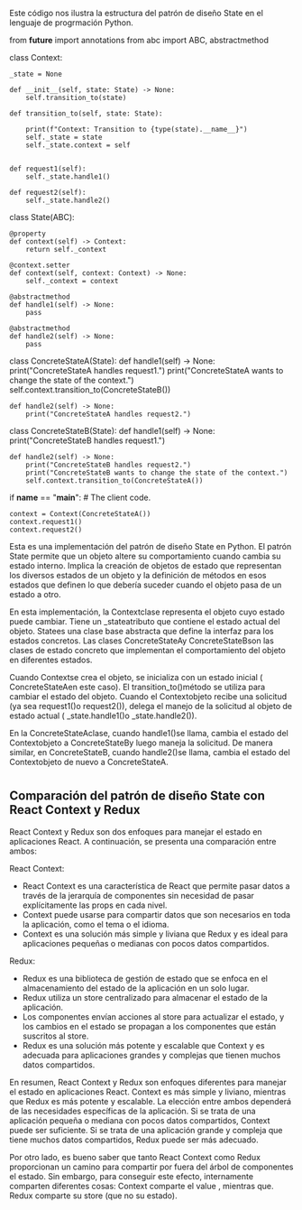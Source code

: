 Este código nos ilustra la estructura del patrón de diseño State en el lenguaje de progrmación Python.

from __future__ import annotations
from abc import ABC, abstractmethod


class Context:

    _state = None

    def __init__(self, state: State) -> None:
        self.transition_to(state)

    def transition_to(self, state: State):

        print(f"Context: Transition to {type(state).__name__}")
        self._state = state
        self._state.context = self


    def request1(self):
        self._state.handle1()

    def request2(self):
        self._state.handle2()


class State(ABC):
  
    @property
    def context(self) -> Context:
        return self._context

    @context.setter
    def context(self, context: Context) -> None:
        self._context = context

    @abstractmethod
    def handle1(self) -> None:
        pass

    @abstractmethod
    def handle2(self) -> None:
        pass

class ConcreteStateA(State):
    def handle1(self) -> None:
        print("ConcreteStateA handles request1.")
        print("ConcreteStateA wants to change the state of the context.")
        self.context.transition_to(ConcreteStateB())

    def handle2(self) -> None:
        print("ConcreteStateA handles request2.")


class ConcreteStateB(State):
    def handle1(self) -> None:
        print("ConcreteStateB handles request1.")

    def handle2(self) -> None:
        print("ConcreteStateB handles request2.")
        print("ConcreteStateB wants to change the state of the context.")
        self.context.transition_to(ConcreteStateA())


if __name__ == "__main__":
    # The client code.

    context = Context(ConcreteStateA())
    context.request1()
    context.request2()

    
    
Esta es una implementación del patrón de diseño State en Python. El patrón State permite que un objeto altere su comportamiento cuando cambia su estado interno. Implica la creación de objetos de estado que representan los diversos estados de un objeto y la definición de métodos en esos estados que definen lo que debería suceder cuando el objeto pasa de un estado a otro.

En esta implementación, la Contextclase representa el objeto cuyo estado puede cambiar. Tiene un _stateatributo que contiene el estado actual del objeto. Statees una clase base abstracta que define la interfaz para los estados concretos. Las clases ConcreteStateAy ConcreteStateBson las clases de estado concreto que implementan el comportamiento del objeto en diferentes estados.

Cuando Contextse crea el objeto, se inicializa con un estado inicial ( ConcreteStateAen este caso). El transition_to()método se utiliza para cambiar el estado del objeto. Cuando el Contextobjeto recibe una solicitud (ya sea request1()o request2()), delega el manejo de la solicitud al objeto de estado actual ( _state.handle1()o _state.handle2()).

En la ConcreteStateAclase, cuando handle1()se llama, cambia el estado del Contextobjeto a ConcreteStateBy luego maneja la solicitud. De manera similar, en ConcreteStateB, cuando handle2()se llama, cambia el estado del Contextobjeto de nuevo a ConcreteStateA.

#

## Comparación del patrón de diseño State con React Context y Redux

React Context y Redux son dos enfoques para manejar el estado en aplicaciones React. A continuación, se presenta una comparación entre ambos:

React Context:
- React Context es una característica de React que permite pasar datos a través de la jerarquía de componentes sin necesidad de pasar explícitamente las props en cada nivel.
- Context puede usarse para compartir datos que son necesarios en toda la aplicación, como el tema o el idioma.
- Context es una solución más simple y liviana que Redux y es ideal para aplicaciones pequeñas o medianas con pocos datos compartidos.

Redux:
- Redux es una biblioteca de gestión de estado que se enfoca en el almacenamiento del estado de la aplicación en un solo lugar.
- Redux utiliza un store centralizado para almacenar el estado de la aplicación.
- Los componentes envían acciones al store para actualizar el estado, y los cambios en el estado se propagan a los componentes que están suscritos al store.
- Redux es una solución más potente y escalable que Context y es adecuada para aplicaciones grandes y complejas que tienen muchos datos compartidos.

En resumen, React Context y Redux son enfoques diferentes para manejar el estado en aplicaciones React. Context es más simple y liviano, mientras que Redux es más potente y escalable. La elección entre ambos dependerá de las necesidades específicas de la aplicación. Si se trata de una aplicación pequeña o mediana con pocos datos compartidos, Context puede ser suficiente. Si se trata de una aplicación grande y compleja que tiene muchos datos compartidos, Redux puede ser más adecuado.

Por otro lado, es bueno saber que tanto React Context como Redux proporcionan un camino para compartir por fuera del árbol de componentes el estado. Sin embargo, para conseguir este efecto, internamente comparten diferentes cosas: Context comparte el value , mientras que. Redux comparte su store (que no su estado).




